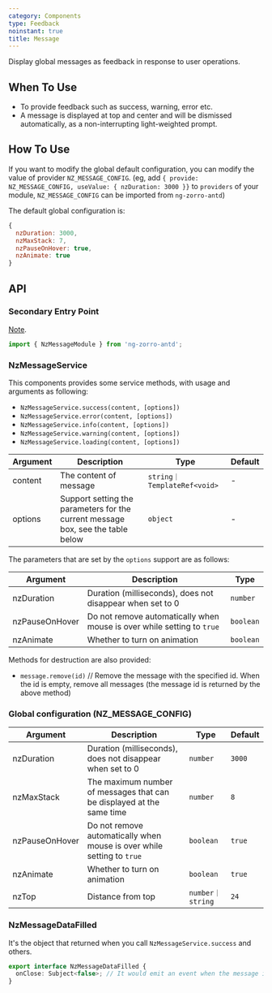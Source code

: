 ```yaml
---
category: Components
type: Feedback
noinstant: true
title: Message
---
```


Display global messages as feedback in response to user operations.

## When To Use

- To provide feedback such as success, warning, error etc.
- A message is displayed at top and center and will be dismissed automatically, as a non-interrupting light-weighted prompt.

## How To Use

If you want to modify the global default configuration, you can modify the value of provider `NZ_MESSAGE_CONFIG`.
(eg, add `{ provide: NZ_MESSAGE_CONFIG, useValue: { nzDuration: 3000 }}` to `providers` of your module, `NZ_MESSAGE_CONFIG` can be imported from `ng-zorro-antd`)

The default global configuration is:
```js
{
  nzDuration: 3000,
  nzMaxStack: 7,
  nzPauseOnHover: true,
  nzAnimate: true
}
```

## API

### Secondary Entry Point

[Note](/docs/getting-started/en#secondary-entry-points).

```ts
import { NzMessageModule } from 'ng-zorro-antd';
```

### NzMessageService

This components provides some service methods, with usage and arguments as following:

- `NzMessageService.success(content, [options])`
- `NzMessageService.error(content, [options])`
- `NzMessageService.info(content, [options])`
- `NzMessageService.warning(content, [options])`
- `NzMessageService.loading(content, [options])`

| Argument | Description | Type | Default |
| -------- | ----------- | ---- | ------- |
| content | The content of message | `string｜TemplateRef<void>` | - |
| options | Support setting the parameters for the current message box, see the table below | `object` | - |

The parameters that are set by the `options` support are as follows:

| Argument | Description | Type |
| --- | --- | --- |
| nzDuration | Duration (milliseconds), does not disappear when set to 0 | `number` |
| nzPauseOnHover | Do not remove automatically when mouse is over while setting to `true`  | `boolean` |
| nzAnimate | Whether to turn on animation | `boolean` |

Methods for destruction are also provided:

- `message.remove(id)` // Remove the message with the specified id. When the id is empty, remove all messages (the message id is returned by the above method)

### Global configuration (NZ_MESSAGE_CONFIG)

| Argument | Description | Type | Default |
| -------- | ----------- | ---- | ------- |
| nzDuration | Duration (milliseconds), does not disappear when set to 0 | `number` | `3000` |
| nzMaxStack | The maximum number of messages that can be displayed at the same time | `number` | `8` |
| nzPauseOnHover | Do not remove automatically when mouse is over while setting to `true` | `boolean` | `true` |
| nzAnimate | Whether to turn on animation | `boolean` | `true` |
| nzTop | Distance from top | `number｜string` | `24` |

### NzMessageDataFilled

It's the object that returned when you call `NzMessageService.success` and others.

```ts
export interface NzMessageDataFilled {
  onClose: Subject<false>; // It would emit an event when the message is closed
}
```

